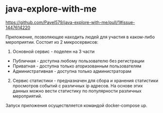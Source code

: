 # java-explore-with-me

https://github.com/Pavel579/java-explore-with-me/pull/1#issue-1447614220

Приложение, позволяющее находить людей для участия в каком-либо мероприятии. Состоит из 2 микросервисов:
1) Основной сервис - поделен на 3 части
  - Публичная - доступна любому пользователю без регистрации
  - Приватная - доступна только аторизованным пользователям
  - Административная - доступна только администраторам

2) Сервис статистики - предназначен для сбора и хранения статистики просмотров событий с различных ip адресов. На основе этих данных можно вести статистику по популярности различных мероприятий.

Запуск приложения осуществляется командой docker-compose up. 
